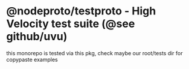 # @nodeproto/testproto - High Velocity test suite (@see github/uvu)

this monorepo is tested via this pkg, check maybe our root/tests dir for copypaste examples
